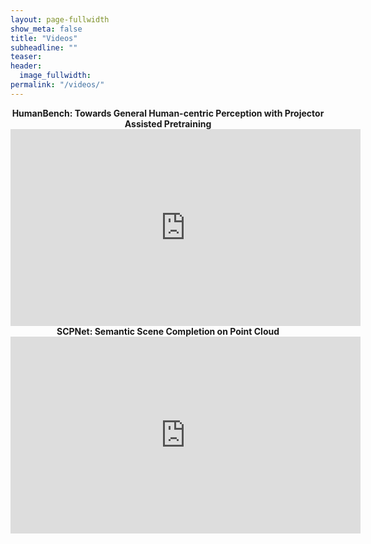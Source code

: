 ```yaml
---
layout: page-fullwidth
show_meta: false
title: "Videos"
subheadline: ""
teaser:
header:
  image_fullwidth:
permalink: "/videos/"
---
```



<div align="center">
<b>HumanBench: Towards General Human-centric Perception with Projector Assisted Pretraining</b>
<br>
<iframe width="560" height="315" src="https://player.bilibili.com/player.html?aid=234574888&bvid=BV128411k7WD&cid=1298107862&p=1&autoplay=0" title="Bilibili video player" frameborder="0" allow="accelerometer; clipboard-write; encrypted-media; gyroscope; picture-in-picture" allowfullscreen></iframe>
<br>
</div>


<div align="center">
<b>SCPNet: Semantic Scene Completion on Point Cloud</b>
<br>
<iframe width="560" height="315" src="https://www.youtube.com/embed/X2mHXxPM5hg" title="YouTube video player" frameborder="0" allow="accelerometer; clipboard-write; encrypted-media; gyroscope; picture-in-picture" allowfullscreen></iframe>
<br>
</div>
